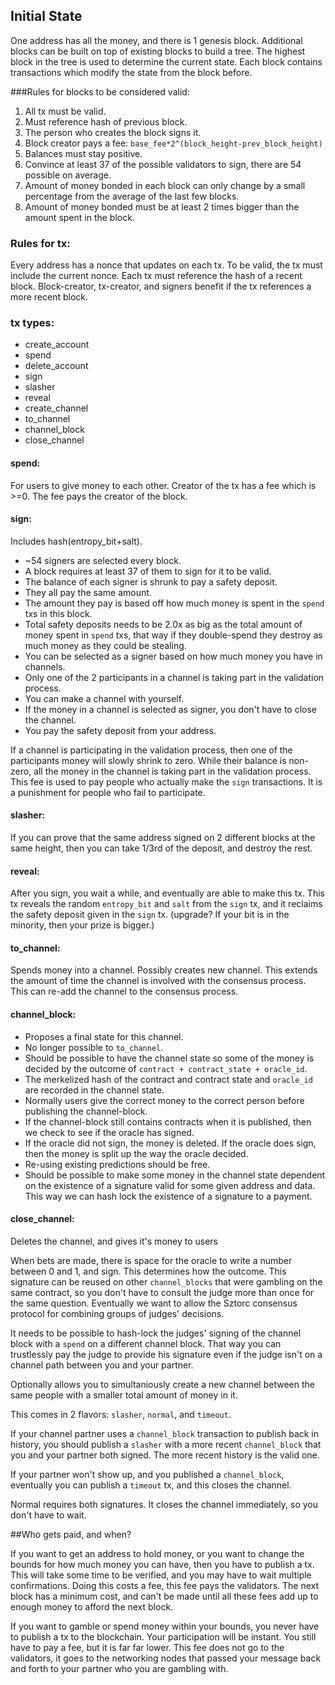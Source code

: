 ## Initial State

One address has all the money, and there is 1 genesis block. Additional blocks can be built on top of existing blocks to build a tree. The highest block in the tree is used to determine the current state. Each block contains transactions which modify the state from the block before.

###Rules for blocks to be considered valid:

1. All tx must be valid. 
2. Must reference hash of previous block.
3. The person who creates the block signs it.
4. Block creator pays a fee: `base_fee*2^(block_height-prev_block_height)`
5. Balances must stay positive.
6. Convince at least 37 of the possible validators to sign, there are 54 possible on average.
7. Amount of money bonded in each block can only change by a small percentage from the average of the last few blocks.
8. Amount of money bonded must be at least 2 times bigger than the amount spent in the block.

### Rules for tx:
Every address has a nonce that updates on each tx. To be valid, the tx must include the current nonce. Each tx must reference the hash of a recent block. Block-creator, tx-creator, and signers benefit if the tx references a more recent block.

### tx types:
- create_account
- spend
- delete_account
- sign
- slasher
- reveal
- create_channel
- to_channel
- channel_block
- close_channel

#### spend:
For users to give money to each other. Creator of the tx has a fee which is >=0. The fee pays the creator of the block.

#### sign:
Includes hash(entropy_bit+salt).
- ~54 signers are selected every block.
- A block requires at least 37 of them to sign for it to be valid.
- The balance of each signer is shrunk to pay a safety deposit.
- They all pay the same amount.
- The amount they pay is based off how much money is spent in the `spend` txs in this block.
- Total safety deposits needs to be 2.0x as big as the total amount of money spent in `spend` txs, that way if they double-spend they destroy as much money as they could be stealing.
- You can be selected as a signer based on how much money you have in channels.
- Only one of the 2 participants in a channel is taking part in the validation process.
- You can make a channel with yourself.
- If the money in a channel is selected as signer, you don't have to close the channel.
- You pay the safety deposit from your address.

If a channel is participating in the validation process, then one of the participants money will slowly shrink to zero. While their balance is non-zero, all the money in the channel is taking part in the validation process. This fee is used to pay people who actually make the `sign` transactions. It is a punishment for people who fail to participate.

#### slasher:
If you can prove that the same address signed on 2 different blocks at the same height, then you can take 1/3rd of the deposit, and destroy the rest.

#### reveal:
After you sign, you wait a while, and eventually are able to make this tx. This tx reveals the random `entropy_bit` and `salt` from the `sign` tx, and it reclaims the safety deposit given in the `sign` tx. (upgrade? If your bit is in the minority, then your prize is bigger.)

#### to_channel:
Spends money into a channel. Possibly creates new channel. This extends the amount of time the channel is involved with the consensus process. This can re-add the channel to the consensus process.

#### channel_block:
- Proposes a final state for this channel.
- No longer possible to `to_channel`. 
- Should be possible to have the channel state so some of the money is decided by the outcome of `contract + contract_state + oracle_id`.
- The merkelized hash of the contract and contract state and `oracle_id` are recorded in the channel state.
- Normally users give the correct money to the correct person before publishing the channel-block.
- If the channel-block still contains contracts when it is published, then we check to see if the oracle has signed.
- If the oracle did not sign, the money is deleted. If the oracle does sign, then the money is split up the way the oracle decided.
- Re-using existing predictions should be free.
- Should be possible to make some money in the channel state dependent on the existence of a signature valid for some given address and data. This way we can hash lock the existence of a signature to a payment.

#### close_channel:
Deletes the channel, and gives it's money to users

When bets are made, there is space for the oracle to write a number between 0 and 1, and sign. This determines how the outcome. This signature can be reused on other `channel_blocks` that were gambling on the same contract, so you don't have to consult the judge more than once for the same question. Eventually we want to allow the Sztorc consensus protocol for combining groups of judges' decisions.

It needs to be possible to hash-lock the judges' signing of the channel block with a `spend` on a different channel block. That way you can trustlessly pay the judge to provide his signature even if the judge isn't on a channel path between you and your partner.

Optionally allows you to simultaniously create a new channel between the same people with a smaller total amount of money in it.

This comes in 2 flavors: `slasher`, `normal`, and `timeout`.

If your channel partner uses a `channel_block` transaction to publish back in history, you should publish a `slasher` with a more recent `channel_block` that you and your partner both signed. The more recent history is the valid one.

If your partner won't show up, and you published a `channel_block`, eventually you can publish a `timeout` tx, and this closes the channel.

Normal requires both signatures. It closes the channel immediately, so you don't have to wait.



##Who gets paid, and when?

If you want to get an address to hold money, or you want to change the bounds for how much money you can have, then you have to publish a tx. This will take some time to be verified, and you may have to wait multiple confirmations. Doing this costs a fee, this fee pays the validators. The next block has a minimum cost, and can't be made until all these fees add up to enough money to afford the next block.

If you want to gamble or spend money within your bounds, you never have to publish a tx to the blockchain. Your participation will be instant. You still have to pay a fee, but it is far far lower. This fee does not go to the validators, it goes to the networking nodes that passed your message back and forth to your partner who you are gambling with.
